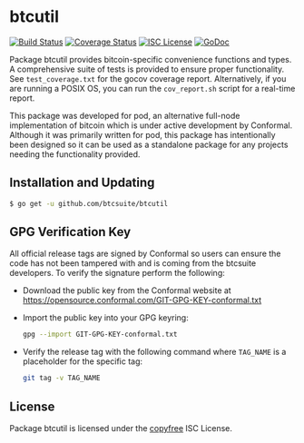 btcutil
=======

[![Build Status](http://img.shields.io/travis/btcsuite/btcutil.svg)](https://travis-ci.org/btcsuite/btcutil)
[![Coverage Status](http://img.shields.io/coveralls/btcsuite/btcutil.svg)](https://coveralls.io/r/btcsuite/btcutil?branch=master)
[![ISC License](http://img.shields.io/badge/license-ISC-blue.svg)](http://copyfree.org)
[![GoDoc](http://img.shields.io/badge/godoc-reference-blue.svg)](http://godoc.org/github.com/btcsuite/btcutil)

Package btcutil provides bitcoin-specific convenience functions and types.
A comprehensive suite of tests is provided to ensure proper functionality.  See
`test_coverage.txt` for the gocov coverage report.  Alternatively, if you are
running a POSIX OS, you can run the `cov_report.sh` script for a real-time
report.

This package was developed for pod, an alternative full-node implementation of
bitcoin which is under active development by Conformal.  Although it was
primarily written for pod, this package has intentionally been designed so it
can be used as a standalone package for any projects needing the functionality
provided.

## Installation and Updating

```bash
$ go get -u github.com/btcsuite/btcutil
```

## GPG Verification Key

All official release tags are signed by Conformal so users can ensure the code
has not been tampered with and is coming from the btcsuite developers.  To
verify the signature perform the following:

- Download the public key from the Conformal website at
  https://opensource.conformal.com/GIT-GPG-KEY-conformal.txt

- Import the public key into your GPG keyring:
  ```bash
  gpg --import GIT-GPG-KEY-conformal.txt
  ```

- Verify the release tag with the following command where `TAG_NAME` is a
  placeholder for the specific tag:
  ```bash
  git tag -v TAG_NAME
  ```

## License

Package btcutil is licensed under the [copyfree](http://copyfree.org) ISC
License.
